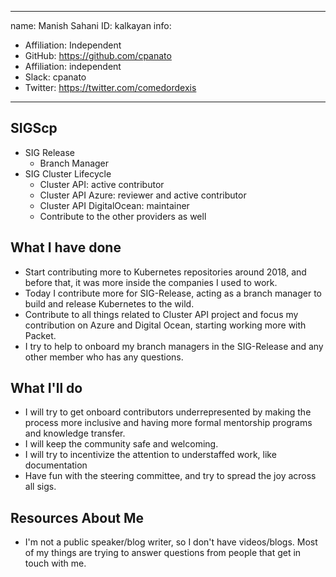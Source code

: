 ----------------------------------------------------
name: Manish Sahani
ID: kalkayan
info:
- Affiliation: Independent
- GitHub: https://github.com/cpanato
- Affiliation: independent
- Slack: cpanato
- Twitter: https://twitter.com/comedordexis
----------------------------------------------------

## SIGScp

- SIG Release
  - Branch Manager
- SIG Cluster Lifecycle
  - Cluster API: active contributor
  - Cluster API Azure: reviewer and active contributor
  - Cluster API DigitalOcean: maintainer
  - Contribute to the other providers as well

## What I have done

  - Start contributing more to Kubernetes repositories around 2018, and before that, it was more inside the companies I used to work.
  - Today I contribute more for SIG-Release, acting as a branch manager to build and release Kubernetes to the wild.
  - Contribute to all things related to Cluster API project and focus my contribution on Azure and Digital Ocean, starting working more with Packet.
  - I try to help to onboard my branch managers in the SIG-Release and any other member who has any questions.

## What I'll do

  - I will try to get onboard contributors underrepresented by making the process more inclusive and having more formal mentorship programs and knowledge transfer.
  - I will keep the community safe and welcoming.
  - I will try to incentivize the attention to understaffed work, like documentation
  - Have fun with the steering committee, and try to spread the joy across all sigs.


## Resources About Me

  - I'm not a public speaker/blog writer, so I don't have videos/blogs. Most of my things are trying to answer questions from people that get in touch with me.
